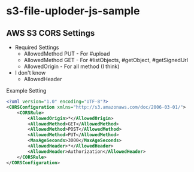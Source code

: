 s3-file-uploder-js-sample
=========================

## AWS S3 CORS Settings

* Required Settings
  * AllowedMethod PUT - For #upload
  * AllowedMethod GET - For #listObjects, #getObject, #getSignedUrl
  * AllowedOrigin <site> - For all method (I think)
* I don't know
  * AllowedHeader

Example Setting
```xml
<?xml version="1.0" encoding="UTF-8"?>
<CORSConfiguration xmlns="http://s3.amazonaws.com/doc/2006-03-01/">
    <CORSRule>
        <AllowedOrigin>*</AllowedOrigin>
        <AllowedMethod>GET</AllowedMethod>
        <AllowedMethod>POST</AllowedMethod>
        <AllowedMethod>PUT</AllowedMethod>
        <MaxAgeSeconds>3000</MaxAgeSeconds>
        <AllowedHeader>*</AllowedHeader>
        <AllowedHeader>Authorization</AllowedHeader>
    </CORSRule>
</CORSConfiguration>
```

